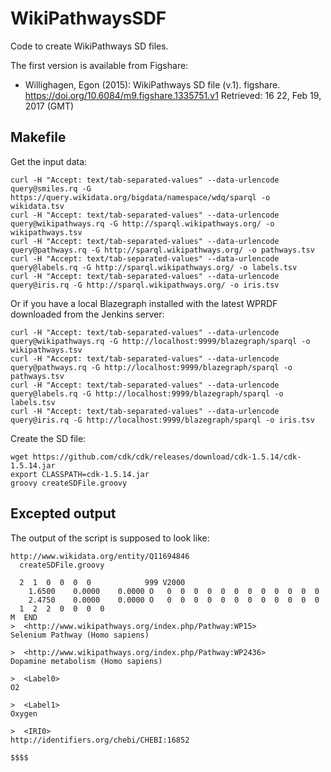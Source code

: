 # WikiPathwaysSDF
Code to create WikiPathways SD files.

The first version is available from Figshare:

* Willighagen, Egon (2015): WikiPathways SD file (v.1). figshare. https://doi.org/10.6084/m9.figshare.1335751.v1 Retrieved: 16 22, Feb 19, 2017 (GMT)

## Makefile

Get the input data:

    curl -H "Accept: text/tab-separated-values" --data-urlencode query@smiles.rq -G https://query.wikidata.org/bigdata/namespace/wdq/sparql -o wikidata.tsv
    curl -H "Accept: text/tab-separated-values" --data-urlencode query@wikipathways.rq -G http://sparql.wikipathways.org/ -o wikipathways.tsv
    curl -H "Accept: text/tab-separated-values" --data-urlencode query@pathways.rq -G http://sparql.wikipathways.org/ -o pathways.tsv
    curl -H "Accept: text/tab-separated-values" --data-urlencode query@labels.rq -G http://sparql.wikipathways.org/ -o labels.tsv
    curl -H "Accept: text/tab-separated-values" --data-urlencode query@iris.rq -G http://sparql.wikipathways.org/ -o iris.tsv

Or if you have a local Blazegraph installed with the latest WPRDF downloaded
from the Jenkins server:

    curl -H "Accept: text/tab-separated-values" --data-urlencode query@wikipathways.rq -G http://localhost:9999/blazegraph/sparql -o wikipathways.tsv
    curl -H "Accept: text/tab-separated-values" --data-urlencode query@pathways.rq -G http://localhost:9999/blazegraph/sparql -o pathways.tsv
    curl -H "Accept: text/tab-separated-values" --data-urlencode query@labels.rq -G http://localhost:9999/blazegraph/sparql -o labels.tsv
    curl -H "Accept: text/tab-separated-values" --data-urlencode query@iris.rq -G http://localhost:9999/blazegraph/sparql -o iris.tsv

Create the SD file:

    wget https://github.com/cdk/cdk/releases/download/cdk-1.5.14/cdk-1.5.14.jar
    export CLASSPATH=cdk-1.5.14.jar
    groovy createSDFile.groovy

## Excepted output

The output of the script is supposed to look like:

    http://www.wikidata.org/entity/Q11694846
      createSDFile.groovy
    
      2  1  0  0  0  0            999 V2000
        1.6500    0.0000    0.0000 O   0  0  0  0  0  0  0  0  0  0  0  0
        2.4750    0.0000    0.0000 O   0  0  0  0  0  0  0  0  0  0  0  0
      1  2  2  0  0  0  0
    M  END
    >  <http://www.wikipathways.org/index.php/Pathway:WP15>
    Selenium Pathway (Homo sapiens)
    
    >  <http://www.wikipathways.org/index.php/Pathway:WP2436>
    Dopamine metabolism (Homo sapiens)
    
    >  <Label0>
    O2
    
    >  <Label1>
    Oxygen
    
    >  <IRI0>
    http://identifiers.org/chebi/CHEBI:16852
    
    $$$$
 
